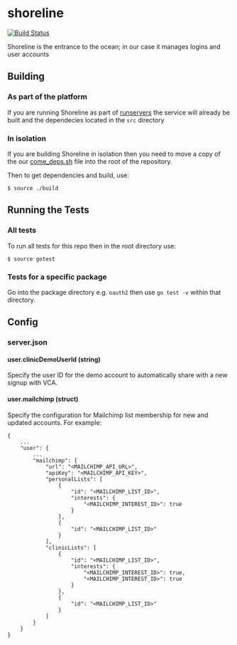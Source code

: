 shoreline
=========

[![Build Status](https://travis-ci.org/tidepool-org/shoreline.png)](https://travis-ci.org/tidepool-org/shoreline)

Shoreline is the entrance to the ocean; in our case it manages logins and user accounts

## Building

### As part of the platform

If you are running Shoreline as part of [runservers](http://developer.tidepool.io/starting-up-services/ 'Tidepool: Starting up services') the service will already be built and the dependecies located in the `src` directory

### In isolation

If you are building Shoreline in isolation then you need to move a copy of the our [come_deps.sh](https://github.com/tidepool-org/tools/blob/master/come_deps.sh) file into the root of the repository.

Then to get dependencies and build, use:

```
$ source ./build
```

## Running the Tests

### All tests

To run all tests for this repo then in the root directory use:

```
$ source gotest
```

### Tests for a specific package

Go into the package directory e.g. `oauth2` then use `go test -v` within that directory.

## Config

### server.json

#### user.clinicDemoUserId (string)

Specify the user ID for the demo account to automatically share with a new signup with VCA.

#### user.mailchimp (struct)

Specify the configuration for Mailchimp list membership for new and updated accounts. For example:

```
{
    ...
    "user": {
        ...
        "mailchimp": {
            "url": "<MAILCHIMP_API_URL>",
            "apiKey": "<MAILCHIMP_API_KEY>",
            "personalLists": [
                {
                    "id": "<MAILCHIMP_LIST_ID>",
                    "interests": {
                        "<MAILCHIMP_INTEREST_ID>": true
                    }
                },
                {
                    "id": "<MAILCHIMP_LIST_ID>"
                }
            ],
            "clinicLists": [
                {
                    "id": "<MAILCHIMP_LIST_ID>",
                    "interests": {
                        "<MAILCHIMP_INTEREST_ID>": true,
                        "<MAILCHIMP_INTEREST_ID>": true
                    }
                },
                {
                    "id": "<MAILCHIMP_LIST_ID>"
                }
            ]
        }
    }
}
```
